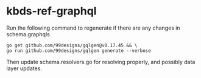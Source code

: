 # kbds-ref-graphql

Run the following command to regenerate if there are any changes in schema.graphqls
```
go get github.com/99designs/gqlgen@v0.17.45 && \
go run github.com/99designs/gqlgen generate --verbose
```
Then update schema.resolvers.go for resolving properly,
and possibly data layer updates. 